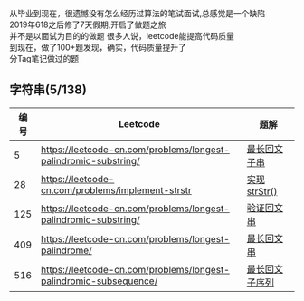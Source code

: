 从毕业到现在，很遗憾没有怎么经历过算法的笔试面试,总感觉是一个缺陷  
2019年618之后修了7天假期,开启了做题之旅  
并不是以面试为目的的做题
很多人说，leetcode能提高代码质量  
到现在，做了100+题发现，确实，代码质量提升了  
分Tag笔记做过的题


## 字符串(5/138)

编号  | Leetcode | 题解
------------ | ------------ | -------------
5     |https://leetcode-cn.com/problems/longest-palindromic-substring/      | [最长回文子串]()
28    |https://leetcode-cn.com/problems/implement-strstr   | [实现 strStr()]()
125   |https://leetcode-cn.com/problems/longest-palindromic-substring/      | [验证回文串]()
409   |https://leetcode-cn.com/problems/longest-palindrome/      | [最长回文串]()
516   |https://leetcode-cn.com/problems/longest-palindromic-subsequence/   |  [最长回文子序列]()
